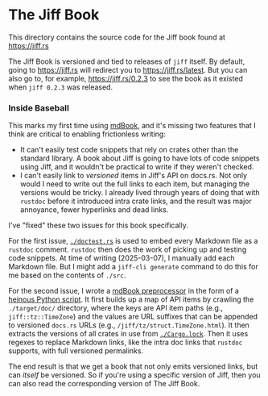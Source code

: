 The Jiff Book
=============
This directory contains the source code for the Jiff book found at
https://jiff.rs

The Jiff Book is versioned and tied to releases of `jiff` itself. By default,
going to https://jiff.rs will redirect you to https://jiff.rs/latest. But you
can also go to, for example, https://jiff.rs/0.2.3 to see the book as it
existed when `jiff 0.2.3` was released.

### Inside Baseball

This marks my first time using [mdBook], and it's missing two features that I
think are critical to enabling frictionless writing:

* It can't easily test code snippets that rely on crates other than the
standard library. A book about Jiff is going to have lots of code snippets
using Jiff, and it wouldn't be practical to write if they weren't checked.
* I can't easily link to _versioned_ items in Jiff's API on docs.rs. Not only
would I need to write out the full links to each item, but managing the
versions would be tricky. I already lived through years of doing that with
`rustdoc` before it introduced intra crate links, and the result was major
annoyance, fewer hyperlinks and dead links.

I've "fixed" these two issues for this book specifically.

For the first issue, [`./doctest.rs`](./doctest.rs) is used to embed every
Markdown file as a `rustdoc` comment. `rustdoc` then does the work of picking
up and testing code snippets. At time of writing (2025-03-07), I manually add
each Markdown file. But I might add a `jiff-cli generate` command to do this
for me based on the contents of `./src`.

For the second issue, I wrote a [mdBook preprocessor] in the form of a
[heinous Python script]. It first builds up a map of API items by crawling
the `./target/doc/` directory, where the keys are API item paths (e.g.,
`jiff::tz::TimeZone`) and the values are URL suffixes that can be appended
to versioned `docs.rs` URLs (e.g., `/jiff/tz/struct.TimeZone.html`). It then
extracts the versions of all crates in use from [`./Cargo.lock`](./Cargo.lock).
Then it uses regexes to replace Markdown links, like the intra doc links that
`rustdoc` supports, with full versioned permalinks.

The end result is that we get a book that not only emits versioned links, but
can _itself_ be versioned. So if you're using a specific version of Jiff, then
you can also read the corresponding version of The Jiff Book.

[mdBook]: https://rust-lang.github.io/mdBook/index.html
[mdBook preprocessor]: https://rust-lang.github.io/mdBook/for_developers/preprocessors.html
[heinous Python script]: ../scripts/mdbook-docsrs
